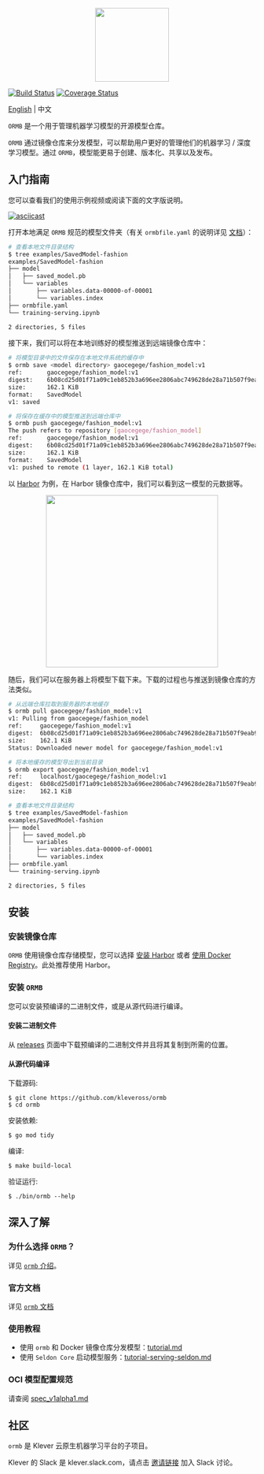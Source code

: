 <p align="center">
<img src="docs/images/logo.png" height="150">
</p>


[![Build Status](https://travis-ci.com/kleveross/ormb.svg?branch=master)](https://travis-ci.com/kleveross/ormb)
[![Coverage Status](https://coveralls.io/repos/github/kleveross/ormb/badge.svg?branch=master)](https://coveralls.io/github/kleveross/ormb?branch=master)

[English](./README.md) | 中文

`ORMB` 是一个用于管理机器学习模型的开源模型仓库。

`ORMB` 通过镜像仓库来分发模型，可以帮助用户更好的管理他们的机器学习 / 深度学习模型。通过 `ORMB`，模型能更易于创建、版本化、共享以及发布。

## 入门指南

您可以查看我们的使用示例视频或阅读下面的文字版说明。

[![asciicast](https://asciinema.org/a/345812.svg)](https://asciinema.org/a/345812)

打开本地满足 `ORMB` 规范的模型文件夹（有关 `ormbfile.yaml` 的说明详见 [文档](/docs/docs_zh/README.md#什么是-ormbfile？)）：

```bash
# 查看本地文件目录结构
$ tree examples/SavedModel-fashion
examples/SavedModel-fashion
├── model
│   ├── saved_model.pb
│   └── variables
│       ├── variables.data-00000-of-00001
│       └── variables.index
├── ormbfile.yaml
└── training-serving.ipynb

2 directories, 5 files
```

接下来，我们可以将在本地训练好的模型推送到远端镜像仓库中：

```bash
# 将模型目录中的文件保存在本地文件系统的缓存中
$ ormb save <model directory> gaocegege/fashion_model:v1
ref:       gaocegege/fashion_model:v1
digest:    6b08cd25d01f71a09c1eb852b3a696ee2806abc749628de28a71b507f9eab996
size:      162.1 KiB
format:    SavedModel
v1: saved

# 将保存在缓存中的模型推送到远端仓库中
$ ormb push gaocegege/fashion_model:v1
The push refers to repository [gaocegege/fashion_model]
ref:       gaocegege/fashion_model:v1
digest:    6b08cd25d01f71a09c1eb852b3a696ee2806abc749628de28a71b507f9eab996
size:      162.1 KiB
format:    SavedModel
v1: pushed to remote (1 layer, 162.1 KiB total)
```

以 [Harbor](https://github.com/goharbor/harbor) 为例，在 Harbor 镜像仓库中，我们可以看到这一模型的元数据等。

<p align="center">
<img src="/docs/images/intro/harbor.png" height="350">
</p>

随后，我们可以在服务器上将模型下载下来。下载的过程也与推送到镜像仓库的方法类似。

```bash
# 从远端仓库拉取到服务器的本地缓存
$ ormb pull gaocegege/fashion_model:v1
v1: Pulling from gaocegege/fashion_model
ref:     gaocegege/fashion_model:v1
digest:  6b08cd25d01f71a09c1eb852b3a696ee2806abc749628de28a71b507f9eab996
size:    162.1 KiB
Status: Downloaded newer model for gaocegege/fashion_model:v1

# 将本地缓存的模型导出到当前目录
$ ormb export gaocegege/fashion_model:v1
ref:     localhost/gaocegege/fashion_model:v1
digest:  6b08cd25d01f71a09c1eb852b3a696ee2806abc749628de28a71b507f9eab996
size:    162.1 KiB

# 查看本地文件目录结构
$ tree examples/SavedModel-fashion
examples/SavedModel-fashion
├── model
│   ├── saved_model.pb
│   └── variables
│       ├── variables.data-00000-of-00001
│       └── variables.index
├── ormbfile.yaml
└── training-serving.ipynb

2 directories, 5 files
```

## 安装

### 安装镜像仓库

`ORMB` 使用镜像仓库存储模型，您可以选择 [安装 Harbor](https://github.com/goharbor/harbor-helm) 或者 [使用 Docker Registry](https://docs.docker.com/registry/deploying/)。此处推荐使用 Harbor。

### 安装 `ORMB`

您可以安装预编译的二进制文件，或是从源代码进行编译。

#### 安装二进制文件

从 [releases](https://github.com/kleveross/ormb/releases) 页面中下载预编译的二进制文件并且将其复制到所需的位置。

#### 从源代码编译

下载源码:

```
$ git clone https://github.com/kleveross/ormb
$ cd ormb
```

安装依赖:

```
$ go mod tidy
```

编译:

```
$ make build-local
```

验证运行:

```
$ ./bin/ormb --help
```

## 深入了解

### 为什么选择 `ORMB`？

详见 [`ormb` 介绍](/docs/docs_zh/introduction.md)。

### 官方文档

详见 [`ormb` 文档](/docs/docs_zh/README.md)

### 使用教程

* 使用 `ormb` 和 Docker 镜像仓库分发模型：[tutorial.md](docs/tutorial.md)
* 使用 `Seldon Core` 启动模型服务：[tutorial-serving-seldon.md](docs/tutorial-serving-seldon.md)

### OCI 模型配置规范

请查阅 [spec_v1alpha1.md](docs/spec-v1alpha1.md)

## 社区

`ormb` 是 Klever 云原生机器学习平台的子项目。

Klever 的 Slack 是 klever.slack.com，请点击 [邀请链接](https://join.slack.com/t/kleveross/shared_invite/zt-g0eoiyq9-9OwiI7c__oV79bh_94MyTw) 加入 Slack 讨论。
